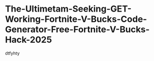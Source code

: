 # The-Ultimetam-Seeking-GET-Working-Fortnite-V-Bucks-Code-Generator-Free-Fortnite-V-Bucks-Hack-2025
dtfyhty
